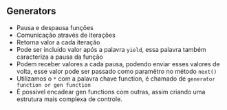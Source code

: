 ## Generators

- Pausa e despausa funções
- Comunicação através de iterações
- Retorna valor a cada iteração
- Pode ser incluído valor após a palavra `yield`, essa palavra também caracteriza a pausa da função
- Podem receber valores a cada pausa, podendo enviar esses valores de volta, esse valor pode ser passado como paramêtro no método `next()`
- Utilizamos o `*` com a palavra chave function, é chamado de `generator function or gen function`
- É possível encadear gen functions com outras, assim criando uma estrutura mais complexa de controle.
